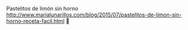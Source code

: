 Pastelitos de limón sin horno	http://www.marialunarillos.com/blog/2015/07/pastelitos-de-limon-sin-horno-receta-facil.html	
਍